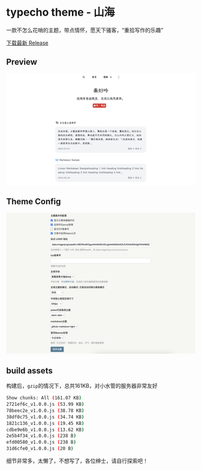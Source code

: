 # typecho theme - 山海

一款不怎么花哨的主题，带点情怀，愿天下骚客，“重拾写作的乐趣”

[下载最新 Release](https://github.com/17px/typecho-theme-shanhai/releases/latest)

## Preview

![pc preview](screenshot.png)

## Theme Config

![主题配置](themeConfig.png)



## build assets

构建后，`gzip`的情况下，总共161KB，对小水管的服务器非常友好

```bash
Show chunks: All (161.07 KB)
2721ef6c_v1.0.0.js (53.99 KB)
78beec2e_v1.0.0.js (38.78 KB)
38df0c75_v1.0.0.js (34.74 KB)
1821c136_v1.0.0.js (19.45 KB)
cdbe9e6b_v1.0.0.js (13.62 KB)
2e5b4f34_v1.0.0.js (238 B)
efd00580_v1.0.0.js (238 B)
31d6cfe0_v1.0.0.js (20 B)
```

细节非常多，太懒了，不想写了，各位绅士，请自行探索吧！

